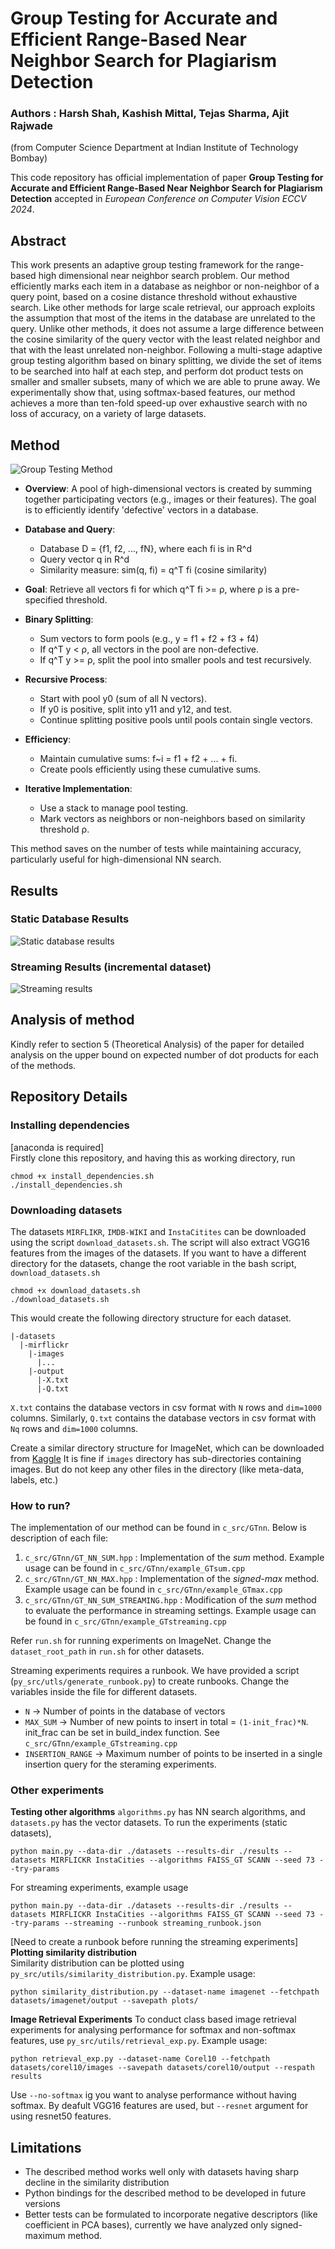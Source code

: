 # Group Testing for Accurate and Efficient Range-Based Near Neighbor Search for Plagiarism Detection
### Authors : Harsh Shah, Kashish Mittal, Tejas Sharma, Ajit Rajwade
(from Computer Science Department at Indian Institute of Technology Bombay)

This code repository has official implementation of paper **Group Testing for Accurate and Efficient Range-Based Near Neighbor Search for Plagiarism Detection** accepted in *European Conference on Computer Vision ECCV 2024*. 

## Abstract 
This work presents an adaptive group testing framework for the range-based high dimensional near neighbor search problem. Our method efficiently marks each item in a database as neighbor or non-neighbor of a query point, based on a cosine distance threshold without exhaustive search. Like other methods for large scale retrieval, our approach exploits the assumption that most of the items in the database are unrelated to the query. Unlike other methods, it does not assume a large difference between the cosine similarity of the query vector with the least related neighbor and that with the least unrelated non-neighbor. Following a multi-stage adaptive group testing algorithm based on binary splitting, we divide the set of items to be searched into half at each step, and perform dot product tests on smaller and smaller subsets, many of which we are able to prune away. We experimentally show that, using softmax-based features, our method achieves a more than ten-fold speed-up over exhaustive search with no loss of accuracy, on a variety of large datasets. 

## Method
![Group Testing Method](assets/gt_method.png)

- **Overview**: A pool of high-dimensional vectors is created by summing together participating vectors (e.g., images or their features). The goal is to efficiently identify 'defective' vectors in a database.

- **Database and Query**:
  - Database D = {f1, f2, ..., fN}, where each fi is in R^d
  - Query vector q in R^d
  - Similarity measure: sim(q, fi) = q^T fi (cosine similarity)

- **Goal**: Retrieve all vectors fi for which q^T fi >= ρ, where ρ is a pre-specified threshold.

- **Binary Splitting**:
  - Sum vectors to form pools (e.g., y = f1 + f2 + f3 + f4)
  - If q^T y < ρ, all vectors in the pool are non-defective.
  - If q^T y >= ρ, split the pool into smaller pools and test recursively.

- **Recursive Process**:
  - Start with pool y0 (sum of all N vectors).
  - If y0 is positive, split into y11 and y12, and test.
  - Continue splitting positive pools until pools contain single vectors.

- **Efficiency**:
  - Maintain cumulative sums: f~i = f1 + f2 + ... + fi.
  - Create pools efficiently using these cumulative sums.

- **Iterative Implementation**:
  - Use a stack to manage pool testing.
  - Mark vectors as neighbors or non-neighbors based on similarity threshold ρ.

This method saves on the number of tests while maintaining accuracy, particularly useful for high-dimensional NN search.

## Results
### Static Database Results
![Static database results](assets/static_db_result.png)

### Streaming Results (incremental dataset)
![Streaming results](assets/streaming_results.png)

## Analysis of method
Kindly refer to section 5 (Theoretical Analysis) of the paper for detailed analysis on the upper bound on expected number of dot products for each of the methods.


## Repository Details
### Installing dependencies
[anaconda is required]  
Firstly clone this repository, and having this as working directory, run 
```
chmod +x install_dependencies.sh
./install_dependencies.sh
```
### Downloading datasets 
The datasets `MIRFLIKR`, `IMDB-WIKI` and `InstaCitites` can be downloaded using the script `download_datasets.sh`. The script will also extract VGG16 features from the images of the datasets. If you want to have a different directory for the datasets, change the root variable in the bash script, `download_datasets.sh`
```
chmod +x download_datasets.sh
./download_datasets.sh
```
This would create the following directory structure for each dataset.
```
|-datasets
  |-mirflickr 
    |-images
      |...
    |-output
      |-X.txt
      |-Q.txt
```
`X.txt` contains the database vectors in csv format with `N` rows and `dim=1000` columns. Similarly, `Q.txt` contains the database vectors in csv format with `Nq` rows and `dim=1000` columns.  

Create a similar directory structure for ImageNet, which can be downloaded from [Kaggle](https://www.kaggle.com/competitions/imagenet-object-localization-challenge/data )
It is fine if `images` directory has sub-directories containing images. But do not keep any other files in the directory (like meta-data, labels, etc.)

### How to run?
The implementation of our method can be found in `c_src/GTnn`. Below is description of each file:
1. `c_src/GTnn/GT_NN_SUM.hpp` : Implementation of the _sum_ method. Example usage can be found in `c_src/GTnn/example_GTsum.cpp`
2. `c_src/GTnn/GT_NN_MAX.hpp` : Implementation of the _signed-max_ method. Example usage can be found in `c_src/GTnn/example_GTmax.cpp`
3. `c_src/GTnn/GT_NN_SUM_STREAMING.hpp` : Modification of the _sum_ method to evaluate the performance in streaming settings. Example usage can be found in `c_src/GTnn/example_GTstreaming.cpp`  

Refer `run.sh` for running experiments on ImageNet. Change the `dataset_root_path` in `run.sh` for other datasets.  

Streaming experiments requires a runbook. We have provided a script (`py_src/utls/generate_runbook.py`) to create runbooks. Change the variables inside the file for different datasets.  
* `N` -> Number of points in the database of vectors  
* `MAX_SUM` -> Number of new points to insert in total = `(1-init_frac)*N`. init_frac can be set in build_index function. See `c_src/GTnn/example_GTstreaming.cpp` 
* `INSERTION_RANGE` -> Maximum number of points to be inserted in a single insertion query for the steraming experiments.
### Other experiments
**Testing other algorithms**
`algorithms.py` has NN search algorithms, and `datasets.py` has the vector datasets. To run the experiments (static datasets),
```
python main.py --data-dir ./datasets --results-dir ./results --datasets MIRFLICKR InstaCities --algorithms FAISS_GT SCANN --seed 73 --try-params 
``` 
For streaming experiments, example usage
```
python main.py --data-dir ./datasets --results-dir ./results --datasets MIRFLICKR InstaCities --algorithms FAISS_GT SCANN --seed 73 --try-params --streaming --runbook streaming_runbook.json
``` 
[Need to create a runbook before running the streaming experiments] 
**Plotting similarity distribution**  
Similarity distribution can be plotted using `py_src/utils/similarity_distribution.py`. Example usage:
```
python similarity_distribution.py --dataset-name imagenet --fetchpath datasets/imagenet/output --savepath plots/
```
**Image Retrieval Experiments**
To conduct class based image retrieval experiments for analysing performance for softmax and non-softmax features, use `py_src/utils/retrieval_exp.py`. Example usage:
```
python retrieval_exp.py --dataset-name Corel10 --fetchpath datasets/corel10/images --savepath datasets/corel10/output --respath results
```
Use `--no-softmax` ig you want to analyse performance without having softmax. By deafult VGG16 features are used, but `--resnet` argument for using resnet50 features.

## Limitations
- The described method works well only with datasets having sharp decline in the similarity distribution
- Python bindings for the described method to be developed in future versions
- Better tests can be formulated to incorporate negative descriptors (like coefficient in PCA bases), currently we have analyzed only signed-maximum method.
